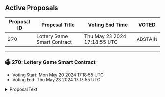 ## Active Proposals

| Proposal ID | Proposal Title | Voting End Time | VOTED |
|-------------|----------------|-----------------|-------|
| 270 | Lottery Game Smart Contract | Thu May 23 2024 17:18:55 UTC | ABSTAIN |

---

### 🗳 270: Lottery Game Smart Contract
- Voting Start: Mon May 20 2024 17:18:55 UTC
- Voting End: Thu May 23 2024 17:18:55 UTC

<details>
<summary>Proposal Text</summary>
 
Lottery Game Smart Contract for emberplay.xyzn
</details>
